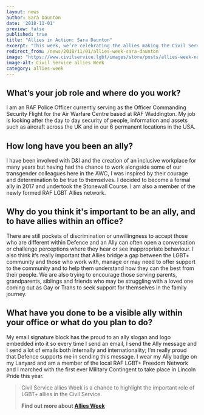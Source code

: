 ```yaml
---
layout: news
author: Sara Daunton
date: '2018-11-01'
preview: false
published: true
title: "Allies in Action: Sara Daunton"
excerpt: "This week, we’re celebrating the allies making the Civil Service a great place to work for LGBT+ people. Sara works for the Ministry of Defence. In this post, Sara shares some insights being an ally in the RAF."
redirect_from: /news/2018/11/01/allies-week-sara-daunton
image: "https://www.civilservice.lgbt/images/store/posts/allies-week-no-date.png"
image-alt: Civil Service allies Week
category: allies-week
---
```


## What’s your job role and where do you work? 

I am an RAF Police Officer currently serving as the Officer Commanding Security Flight for the Air Warfare Centre based at RAF Waddington. My job is looking after the day to day security of people, information and assets such as aircraft across the UK and in our 6 permanent locations in the USA.
 
## How long have you been an ally?  

I have been involved with D&I and the creation of an inclusive workplace for many years but having had the chance to work alongside some of our transgender colleagues here in the AWC, I was inspired by their courage and determination to be true to themselves. I decided to become a formal ally in 2017 and undertook the Stonewall Course. I am also a member of the newly formed RAF LGBT Allies network.

## Why do you think it's important to be an ally, and to have allies within an office?  

There are still pockets of discrimination or unwillingness to accept those who are different within Defence and an Ally can often open a conversation or challenge perceptions where they hear or see inappropriate behaviour. I also think it’s really important that Allies bridge a gap between the LGBT+ community and those who work with, manage or may need to offer support to the community and to help them understand how they can the best from their people. We are also trying to encourage those serving parents, grandparents, siblings and friends who may be struggling with a loved one coming out as Gay or Trans to seek support for themselves in the family journey.
 
## What have you done to be a visible ally within your office or what do you plan to do? 

My email signature block has the proud to an ally slogan and logo embedded into it so every time I send an email, I send the Ally message and I send a lot of emails both internally and internationality; I’m really proud that Defence supports me in sending this message. I wear my Ally badge on my Lanyard and am a member of the local RAF LGBT+ Freedom Network and I marched with the first ever Military Contingent to take place in Lincoln Pride this year.

> Civil Service allies Week is a chance to highlight the important role of LGBT+ allies in the Civil Service. 
>
> **Find out more about [Allies Week](/allies-week)**